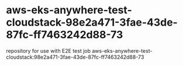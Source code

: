 # aws-eks-anywhere-test-cloudstack-98e2a471-3fae-43de-87fc-ff7463242d88-73
repository for use with E2E test job aws-eks-anywhere-test-cloudstack:98e2a471-3fae-43de-87fc-ff7463242d88-73
